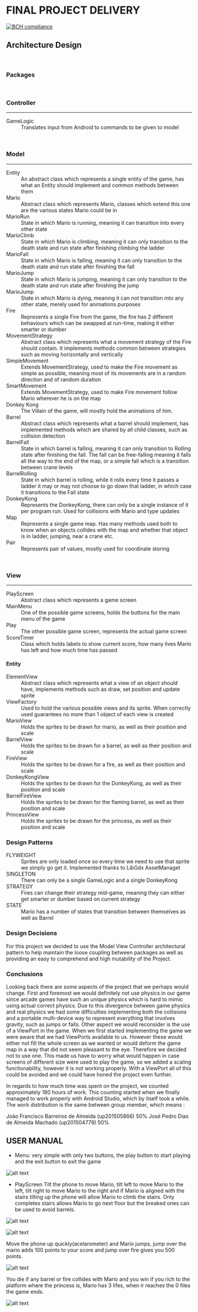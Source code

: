 ﻿# FINAL PROJECT DELIVERY
[![BCH compliance](https://bettercodehub.com/edge/badge/Almeida-Oco/LPOO1617_T1G1?branch=master&token=ac8550e89e54eae83a62611da2d10f2c7cff659a)](https://bettercodehub.com/)

## Architecture Design
<br />

### **Packages**
<br />


### Controller
---
<dl>
   <dt>GameLogic</dt>
      <dd>Translates input from Android to commands to be given to model</dd>
</dl>

<br />


### Model
---
<dl>
   <dt>Entity</dt>
     <dd>An abstract class which represents a single entity of the game, has what an Entity should implement and common methods between them</dd>
   <dt>Mario</dt>
      <dd>Abstract class which represents Mario, classes which extend this one are the various states Mario could be in</dd>
   <dt>MarioRun</dt>
      <dd>State in which Mario is running, meaning it can transition into every other state</dd>
   <dt>MarioClimb</dt>
      <dd>State in which Mario is climbing, meaning it can only transition to the death state and run state after finishing climbing the ladder</dd>
   <dt>MarioFall</dt>
      <dd>State in which Mario is falling, meaning it can only transition to the death state and run state after finishing the fall</dd>
   <dt>MarioJump</dt>
      <dd>State in which Mario is jumping, meaning it can only transition to the death state and run state after finishing the jump</dd>
   <dt>MarioJump</dt>
      <dd>State in which Mario is dying, meaning it can not transition into any other state, merely used for animations purposes</dd>
      <dt>Fire</dt>
      <dd>Represents a single Fire from the game, the fire has 2 different behaviours which can be swapped at run-time, making it either smarter or dumber</dd>
   <dt>MovementStrategy</dt>
      <dd>Abstract class which represents what a movement strategy of the Fire should contain. It implements methods common between strategies such as moving horizontally and vertically</dd>
   <dt>SimpleMovement</dt>
      <dd>Extends MovementStrategy, used to make the Fire movement as simple as possible, meaning most of its movements are in a random direction and of random duration</dd>
   <dt>SmartMovement</dt>
      <dd>Extends MovementStrategy, used to make Fire movement follow Mario wherever he is on the map</dd>
   <dt>Donkey Kong</dt>
      <dd>The Villain of the game, will mostly hold the animations of him.</dd>
   <dt>Barrel</dt>
      <dd>Abstract class which represents what a barrel should implement, has implemented methods which are shared by all child classes, such as collision detection</dd>
   <dt>BarrelFall</dt>
      <dd>State in which barrel is falling, meaning it can only transition to Rolling state after finishing the fall. The fall can be free-falling meaning it falls all the way to the end of the map, or a simple fall which is a transition between crane levels</dd>
   <dt>BarrelRolling</dt>
      <dd>State in which barrel is rolling, while it rolls every time it passes a ladder it may or may not choose to go down that ladder, in which case it transitions to the Fall state</dd>
   <dt>DonkeyKong</dt>
      <dd>Represents the DonkeyKong, there can only be a single instance of it per program run. Used for collisions with Mario and type updates</dd>
   <dt>Map</dt>
      <dd>Represents a single game map. Has many methods used both to know when an objects collides with the map and whether that object is in ladder, jumping, near a crane etc.</dd>
   <dt>Pair</dt>
      <dd>Represents pair of values, mostly used for coordinate storing</dd>
</dl>
<br />

### View
---
<dl>
   <dt>PlayScreen</dt>
      <dd>Abstract class which represents a game screen</dd>
   <dt>MainMenu</dt>
      <dd>One of the possible game screens, holds the buttons for the main menu of the game</dd>
   <dt>Play</dt>
      <dd>The other possible game screen, represents the actual game screen</dd>
   <dt>ScoreTimer</dt>
      <dd>Class which holds labels to show current score, how many lives Mario has left and how much time has passed</dd>
   
   #### Entity
   <dl>
      <dt>ElementView</dt>
          <dd>Abstract class which represents what a view of an object should have, implements methods such as draw, set position and update sprite</dd>
      <dt>ViewFactory</dt>
          <dd>Used to hold the various possible views and its sprite. When correctly used guarantees no more than 1 object of each view is created</dd>
      <dt>MarioView</dt>
          <dd>Holds the sprites to be drawn for mario, as well as their position and scale</dd>
      <dt>BarrelView</dt>
          <dd>Holds the sprites to be drawn for a barrel, as well as their position and scale</dd>
      <dt>FireView</dt>
          <dd>Holds the sprites to be drawn for a fire, as well as their position and scale</dd>
      <dt>DonkeyKongView</dt>
          <dd>Holds the sprites to be drawn for the DonkeyKong, as well as their position and scale</dd>
      <dt>BarrelFireView</dt>
          <dd>Holds the sprites to be drawn for the flaming barrel, as well as their position and scale</dd>
      <dt>PrincessView</dt>
          <dd>Holds the sprites to be drawn for the princess, as well as their position and scale</dd>
   </dl>
</dl>

### **Design Patterns**
<dl>
   <dt>FLYWEIGHT</dt>
      <dd>Sprites are only loaded once so every time we need to use that sprite we simply go get it. Implemented thanks to LibGdx AssetManaget</dd>
   <dt>SINGLETON</dt>
      <dd>There can only be a single GameLogic and a single DonkeyKong</dd>
   <dt>STRATEGY</dt>
      <dd>Fires can change their strategy mid-game, meaning they can either get smarter or dumber based on current strategy</dd>
   <dt>STATE</dt>
      <dd>Mario has a number of states that transition between themselves as well as Barrel</dd>
</dl>

### **Design Decisions**
   For this project we decided to use the Model View Controller architectural pattern to help maintain the loose coupling between packages as well as providing an easy to comprehend and high mutability of the Project.
   
### **Conclusions**
   Looking back there are some aspects of the project that we perhaps would change. First and foremost we would definitely not use physics in our game since arcade games have such an unique physics which is hard to mimic using actual correct physics. Due to this divergence between game physics and real physics we had some difficulties implementing both the collisions and a portable multi-device way to represent everything that involves gravity, such as jumps or falls.
   Other aspect we would reconsider is the use of a ViewPort in the game. When we first started implementing the game we were aware that we had ViewPorts available to us. However these would either not fill the whole screen as we wanted or would deform the game map in a way that did not seem pleasant to the eye. Therefore we decided not to use one. This made us have to worry what would happen in case screens of different size were used to play the game, so we added a scaling functionability, however it is not working properly. With a ViewPort all of this could be avoided and we could have honed the project even further.
   
   In regards to how much time was spent on the project, we counted approximately 180 hours of work. This counting started when we finally managed to work properly with Android Studio, which by itself took a while.
   The work distribution is the same between group member, which means :
   
   João Francisco Barreiros de Almeida (up201505866) 50%
   José Pedro Dias de Almeida Machado (up201504779) 50%



## USER MANUAL

* Menu: very simple with only two buttons, the play button to start playing and the exit button to exit the game

![alt text](https://github.com/Almeida-Oco/LPOO1617_T1G1/blob/master/images/menu.png)

* PlayScreen
   Tilt the phone to move Mario, tilt left to move Mario to the left, tilt right to move Mario to the right
   and if Mario is aligned with the stairs tilting up the phone will allow Mario to climb the stairs.
   Only completes stairs allows Mario to go next floor but the breaked ones can be used to avoid barrels.

![alt text](https://github.com/Almeida-Oco/LPOO1617_T1G1/blob/master/images/play1.png)

![alt text](https://github.com/Almeida-Oco/LPOO1617_T1G1/blob/master/images/play2.png)



   Move the phone up quickly(acelarometer) and Mario jumps, jump over the mario adds 100 points to your score and jump over fire gives you 500 points.


![alt text](https://github.com/Almeida-Oco/LPOO1617_T1G1/blob/master/images/play3.png)



  You die if any barrel or fire collides with Mario and you win if you rich to the platform where the princess is, Mario has 3 lifes, when ir reaches the 0 files the game ends.


![alt text](https://github.com/Almeida-Oco/LPOO1617_T1G1/blob/master/images/play4.png)

 